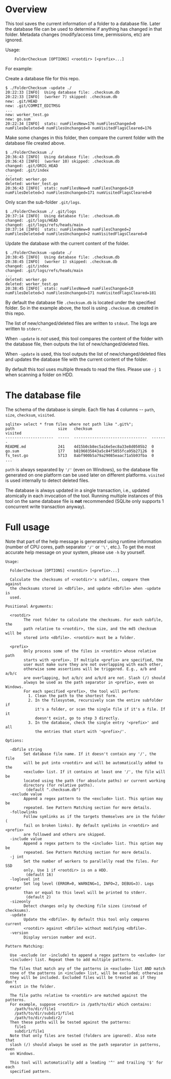 # Overview

This tool saves the current information of a folder to a database file.
Later the database file can be used to determine if anything has changed
in that folder. Metadata changes (modify/access time, permissions, etc)
are ignored.

Usage:

```
    FolderChecksum [OPTIONS] <rootdir> [<prefix>...]
```

For example:

Create a database file for this repo.

```
$ ./FolderChecksum -update ./
20:22:33 [INFO]  Using database file: .checksum.db
20:22:33 [INFO]  (worker 7) skipped: .checksum.db
new: .git/HEAD
new: .git/COMMIT_EDITMSG
...
new: worker_test.go
new: go.sum
20:22:34 [INFO]  stats: numFilesNew=176 numFilesChanged=0 numFilesDeleted=0 numFilesUnchanged=0 numVisitedFlagsCleared=176
```

Make some changes in this folder, then compare the current folder with
the database file created above.

```
$ ./FolderChecksum ./        
20:36:43 [INFO]  Using database file: .checksum.db
20:36:43 [INFO]  (worker 10) skipped: .checksum.db
changed: .git/ORIG_HEAD
changed: .git/index
...
deleted: worker.go
deleted: worker_test.go
20:36:43 [INFO]  stats: numFilesNew=0 numFilesChanged=10 numFilesDeleted=3 numFilesUnchanged=171 numVisitedFlagsCleared=0
```

Only scan the sub-folder `.git/logs`.

```
$ ./FolderChecksum ./ .git/logs
20:37:14 [INFO]  Using database file: .checksum.db
changed: .git/logs/HEAD
changed: .git/logs/refs/heads/main
20:37:14 [INFO]  stats: numFilesNew=0 numFilesChanged=2 numFilesDeleted=0 numFilesUnchanged=2 numVisitedFlagsCleared=0
```

Update the database with the current content of the folder.

```
$ ./FolderChecksum -update ./  
20:38:45 [INFO]  Using database file: .checksum.db
20:38:45 [INFO]  (worker 1) skipped: .checksum.db
changed: .git/index
changed: .git/logs/refs/heads/main
...
deleted: worker.go
deleted: worker_test.go
20:38:45 [INFO]  stats: numFilesNew=0 numFilesChanged=10 numFilesDeleted=3 numFilesUnchanged=171 numVisitedFlagsCleared=181
```

By default the database file `.checksum.db` is located under the specified
folder. So in the example above, the tool is using `.checksum.db` created
in this repo.

The list of new/changed/deleted files are written to `stdout`. The logs 
are written to `stderr`.

When `-update` is *not* used, this tool compares the content of the folder
with the database file, then outputs the list of new/changed/deleted files.

When `-update` is used, this tool outputs the list of new/changed/deleted
files and updates the database file with the current content of the folder.

By default this tool uses multiple threads to read the files. Please use
`-j 1` when scanning a folder on HDD.

# The database file

The schema of the database is simple. Each file has 4 columns -- `path`,
`size`, `checksum`, `visited`.

```
sqlite> select * from files where not path like ".git%";
path                   size   checksum                          visited
---------------------  -----  --------------------------------  -------
README.md              241    4d15b0cb8ec5a16e5ec8a33e8d0505b2  0      
go.sum                 177    b8196035843a5c84f5055fca95b27126  0      
fs_test.go             5713   8abf900b5a79a29085eaac71a5b93fba  0      
...
```

`path` is always separated by `'/'` (even on Windows), so the database
file generated on one platform can be used later on different platforms.
`visited` is used internally to detect deleted files. 

The database is always updated in a single transaction, i.e., updated
atomically in each invocation of the tool. Running multiple instances of
this tool on the same database file is **not** recommended (SQLite only
supports 1 concurrent write transaction anyway).

# Full usage

Note that part of the help message is generated using runtime information
(number of CPU cores, path separator `'/'` or `'\'`, etc.). To get the most
accurate help message on your system, please use `-h` by yourself.

```
Usage:

  FolderChecksum [OPTIONS] <rootdir> [<prefix>...]

  Calculate the checksums of <rootdir>'s subfiles, compare them against
  the checksums stored in <dbfile>, and update <dbfile> when -update is
  used.

Positional Arguments:

  <rootdir>
    	The root folder to calculate the checksums. For each subfile, the
    	path relative to <rootdir>, the size, and the md5 checksum will be
    	stored into <dbfile>. <rootdir> must be a folder.

  <prefix>
    	Only process some of the files in <rootdir> whose relative path
    	starts with <prefix>. If multiple <prefix> are specified, the
    	user must make sure they are not overlapping with each other,
    	otherwise some assertions will be triggered. E.g., a/b and a/b/c
    	are overlapping, but a/b/c and a/b/d are not. Slash (/) should
    	always be used as the path separator in <prefix>, even on Windows.
    	For each specified <prefix>, the tool will perform:
    	  1. Clean the path to the shortest form.
    	  2. In the filesystem, recursively scan the entire subfolder if
    	     it's a folder, or scan the single file if it's a file. If it
    	     doesn't exist, go to step 3 directly.
    	  3. In the database, check the single entry '<prefix>' and all
    	     the entries that start with '<prefix>/'.

Options:

  -dbfile string
    	Set database file name. If it doesn't contain any '/', the file
    	will be put into <rootdir> and will be automatically added to the
    	<exclude> list. If it contains at least one '/', the file will be
    	located using the path (for absolute paths) or current working
    	directory (for relative paths).
    	 (default ".checksum.db")
  -exclude value
    	Append a regex pattern to the <exclude> list. This option may be
    	repeated. See Pattern Matching section for more details.
  -followlinks
    	Follow symlinks as if the targets themselves are in the folder (
    	fail on broken links). By default symlinks in <rootdir> and <prefix>
    	are followed and others are skipped.
  -include value
    	Append a regex pattern to the <include> list. This option may be
    	repeated. See Pattern Matching section for more details.
  -j int
    	Set the number of workers to parallelly read the files. For SSD
    	only. Use 1 if <rootdir> is on a HDD.
    	 (default 16)
  -loglevel int
    	Set log level (ERROR=0, WARNING=1, INFO=2, DEBUG=3). Logs greater
    	than or equal to this level will be printed to stderr.
    	 (default 2)
  -sizeonly
    	Detect changes only by checking file sizes (instead of checksums).
  -update
    	Update the <dbfile>. By default this tool only compares current
    	<rootdir> against <dbfile> without modifying <dbfile>.
  -version
    	Display version number and exit.
    	
Pattern Matching:

  Use -exclude (or -include) to append a regex pattern to <exlude> (or
  <include>) list. Repeat them to add multiple patterns.

  The files that match any of the patterns in <exclude> list AND match
  none of the patterns in <include> list, will be excluded; otherwise
  they will be included. Excluded files will be treated as if they don't
  exist in the folder.

  The file paths relative to <rootdir> are matched against the patterns.
  For example, suppose <rootdir> is /path/to/dir which contains:
    /path/to/dir/file1
    /path/to/dir/subdir1/file1
    /path/to/dir/subdir2/
  Then these paths will be tested against the patterns:
    file1
    subdir1/file1
  Note that only files are tested (folders are ignored). Also note that
  slash (/) should always be used as the path separator in patterns, even
  on Windows.

  This tool will automatically add a leading '^' and trailing '$' for each
  specified pattern.
```
